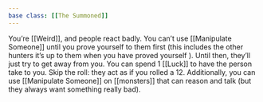 ```yaml
---
base class: [[The Summoned]]
---
```

 You’re [[Weird]], and people react badly. You can’t use [[Manipulate Someone]] until you prove yourself to them first (this includes the other hunters it’s up to them when you have proved yourself ). Until then, they’ll just try to get away from you. You can spend 1 [[Luck]] to have the person take to you. Skip the roll: they act as if you rolled a 12. Additionally, you can use [[Manipulate Someone]] on [[monsters]] that can reason and talk (but they always want something really bad).  
